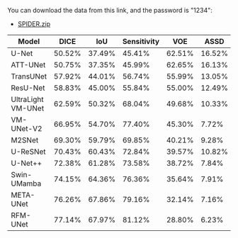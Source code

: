 You can download the data from this link, and the password is "1234":
- [SPIDER.zip](https://pan.baidu.com/s/1yG04Dk6aOEU3fUm3M-0P0Q)

| Model                | DICE   | IoU    | Sensitivity | VOE    | ASSD   |
|----------------------|--------|--------|-------------|--------|--------|
| U-Net                | 50.52% | 37.49% | 45.41%      | 62.51% | 16.52% |
| ATT-UNet             | 50.75% | 37.35% | 45.99%      | 62.65% | 16.13% |
| TransUNet            | 57.92% | 44.01% | 56.74%      | 55.99% | 13.05% |
| ResU-Net             | 58.83% | 45.00% | 55.84%      | 55.00% | 12.49% |
| UltraLight VM-UNet   | 62.59% | 50.32% | 68.04%      | 49.68% | 10.33% |
| VM-UNet-V2           | 66.95% | 54.70% | 77.40%      | 45.30% | 7.72%  |
| M2SNet               | 69.30% | 59.79% | 69.85%      | 40.21% | 9.28%  |
| U-ReSNet             | 70.43% | 60.43% | 72.84%      | 39.57% | 10.82% |
| U-Net++              | 72.38% | 61.28% | 73.58%      | 38.72% | 7.84%  |
| Swin-UMamba          | 74.15% | 64.36% | 76.36%      | 35.64% | 7.91%  |
| META-UNet            | 76.26% | 67.86% | 79.16%      | 32.14% | 7.16%  |
| RFM-UNet             | 77.14% | 67.97% | 81.12%      | 28.80% | 6.23%  |



